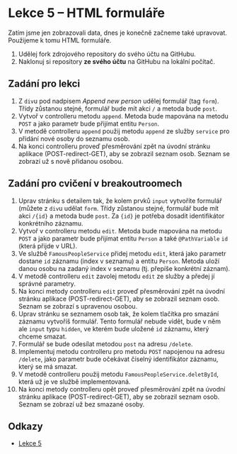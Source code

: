 # Lekce 5 – HTML formuláře

Zatím jsme jen zobrazovali data, dnes je konečně začneme také upravovat. Použijeme k tomu HTML formuláře. 

1. Udělej fork zdrojového repository do svého účtu na GitHubu.
1. Naklonuj si repository **ze svého účtu** na GitHubu na lokální počítač.

## Zadání pro lekci
1. Z `div`u pod nadpisem *Append new person* udělej formulář (tag `form`). Třídy zůstanou stejné, formulář bude mít akci `/` a metoda bude `post`.
1. Vytvoř v controlleru metodu `append`. Metoda bude mapována na metodu `POST` a jako parametr bude přijímat entitu `Person`.
1. V metodě controlleru `append` použij metodu `append` ze služby `service` pro přidání nové osoby do seznamu osob.
1. Na konci controlleru proveď přesměrování zpět na úvodní stránku aplikace (POST-redirect-GET), aby se zobrazil seznam osob. Seznam se zobrazí už s nově přidanou osobou.

## Zadání pro cvičení v breakoutroomech
1. Uprav stránku s detailem tak, že kolem prvků `input` vytvoříte formulář (můžete z `div`u udělat `form`. Třídy zůstanou stejné, formulář bude mít akci `/{id}` a metoda bude `post`. Za `{id}` je potřeba dosadit identifikátor konkrétního záznamu.
1. Vytvoř v controlleru metodu `edit`. Metoda bude mapována na metodu `POST` a jako parametr bude přijímat entitu `Person` a také `@PathVariable` `id` (která přijde v URL).
1. Ve službě `FamousPeopleService` přidej metodu `edit`, která jako parametr dostane `id` záznamu (index v seznamu) a entitu `Person`. Metoda uloží danou osobu na zadaný index v seznamu (tj. přepíše konkrétní záznam).
1. V metodě controlleru `edit` zavolej metodu `edit` ze služby a předej jí správné parametry.
1. Na konci metody controlleru `edit` proveď přesměrování zpět na úvodní stránku aplikace (POST-redirect-GET), aby se zobrazil seznam osob. Seznam se zobrazí s upravenou osobou.
1. Uprav stránku se seznamem osob tak, že kolem tlačítka pro smazání záznamu vytvoříš formulář. Tento formulář nebude vidět, bude v něm ale `input` typu `hidden`, ve kterém bude uložené `id` záznamu, který chceme smazat.
1. Formulář se bude odesílat metodou `post` na adresu `/delete`.
1. Implementuj metodu controlleru pro metodu `POST` napojenou na adresu `/delete`, jako parametr bude očekávat číselný identifikátor záznamu, který se má smazat.
1. V metodě controlleru použij metodu `FamousPeopleService.deletById`, která už je ve službě implementovaná.
1. Na konci metody controlleru opět proveď přesměrování zpět na úvodní stránku aplikace (POST-redirect-GET), aby se zobrazil seznam osob. Seznam se zobrazí už bez smazané osoby.

## Odkazy
* [Lekce 5](https://java.czechitas.cz/2024-jaro/java-2-online/lekce-5.html)
